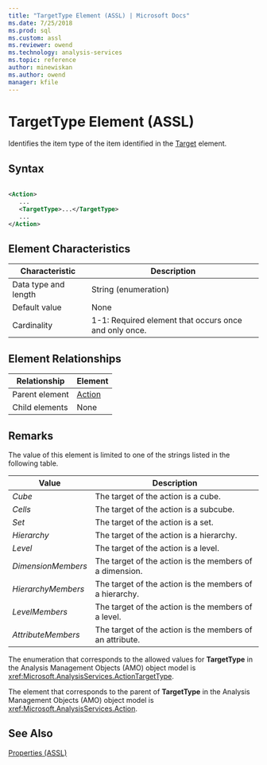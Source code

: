 ```yaml
---
title: "TargetType Element (ASSL) | Microsoft Docs"
ms.date: 7/25/2018
ms.prod: sql
ms.custom: assl
ms.reviewer: owend
ms.technology: analysis-services
ms.topic: reference
author: minewiskan
ms.author: owend
manager: kfile
---
```

# TargetType Element (ASSL)

  Identifies the item type of the item identified in the [Target](properties/target-element-assl.md) element.  
  
## Syntax  
  
```xml  
  
<Action>  
   ...  
   <TargetType>...</TargetType>  
   ...  
</Action>  
```  
  
## Element Characteristics  
  
|Characteristic|Description|  
|--------------------|-----------------|  
|Data type and length|String (enumeration)|  
|Default value|None|  
|Cardinality|1-1: Required element that occurs once and only once.|  
  
## Element Relationships  
  
|Relationship|Element|  
|------------------|-------------|  
|Parent element|[Action](objects/action-element-assl.md)|  
|Child elements|None|  
  
## Remarks  
 The value of this element is limited to one of the strings listed in the following table.  
  
|Value|Description|  
|-----------|-----------------|  
|*Cube*|The target of the action is a cube.|  
|*Cells*|The target of the action is a subcube.|  
|*Set*|The target of the action is a set.|  
|*Hierarchy*|The target of the action is a hierarchy.|  
|*Level*|The target of the action is a level.|  
|*DimensionMembers*|The target of the action is the members of a dimension.|  
|*HierarchyMembers*|The target of the action is the members of a hierarchy.|  
|*LevelMembers*|The target of the action is the members of a level.|  
|*AttributeMembers*|The target of the action is the members of an attribute.|  
  
 The enumeration that corresponds to the allowed values for **TargetType** in the Analysis Management Objects (AMO) object model is <xref:Microsoft.AnalysisServices.ActionTargetType>.  
  
 The element that corresponds to the parent of **TargetType** in the Analysis Management Objects (AMO) object model is <xref:Microsoft.AnalysisServices.Action>.  
  
## See Also  
 [Properties &#40;ASSL&#41;](properties/properties-assl.md)  
  
  
